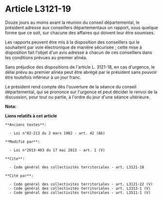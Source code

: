 # Article L3121-19

Douze jours au moins avant la réunion du conseil départemental, le président adresse aux conseillers départementaux un
rapport, sous quelque forme que ce soit, sur chacune des affaires qui doivent leur être soumises. 

Les rapports peuvent être mis à la disposition des conseillers qui le souhaitent par voie électronique de manière sécurisée ;
cette mise à disposition fait l'objet d'un avis adressé à chacun de ces conseillers dans les conditions prévues au premier
alinéa. 

Sans préjudice des dispositions de l'article L. 3121-18, en cas d'urgence, le délai prévu au premier alinéa peut être abrégé
par le président sans pouvoir être toutefois inférieur à un jour franc. 

Le président rend compte dès l'ouverture de la séance du conseil départemental, qui se prononce sur l'urgence et peut décider
le renvoi de la discussion, pour tout ou partie, à l'ordre du jour d'une séance ultérieure.

**Nota:**



**Liens relatifs à cet article**

	**Anciens textes**:

	  - Loi n°82-213 du 2 mars 1982 - art. 42 (Ab)

	**Modifié par**:

	  - Loi n°2013-403 du 17 mai 2013 - art. 1 (V)

	**Cite**:

	  - Code général des collectivités territoriales - art. L3121-18

	**Cité par**:

	  - Code général des collectivités territoriales - art. L3121-22 (V)
	  - Code général des collectivités territoriales - art. L3313-1 (V)
	  - Code général des collectivités territoriales - art. L3511-1 (V)
